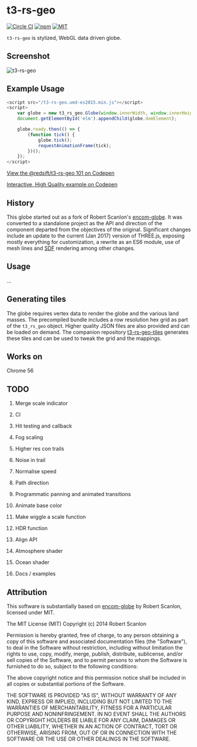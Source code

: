 # t3-rs-geo

[![Circle CI](https://img.shields.io/circleci/project/redsift/t3-rs-geo.svg?style=flat-square)](https://circleci.com/gh/redsift/t3-rs-geo)
[![npm](https://img.shields.io/npm/v/@redsift/t3-rs-geo.svg?style=flat-square)](https://www.npmjs.com/package/@redsift/t3-rs-geo)
[![MIT](https://img.shields.io/badge/license-MIT-blue.svg?style=flat-square)](https://raw.githubusercontent.com/redsift/t3-rs-geo/master/LICENSE)

`t3-rs-geo` is stylized, WebGL data driven globe.

## Screenshot

![t3-rs-geo](https://raw.github.com/redsift/t3-rs-geo/master/examples/screenshot.jpg "T3 Globe")

## Example Usage

```javascript
<script src="/t3-rs-geo.umd-es2015.min.js"></script>
<script>
    var globe = new t3_rs_geo.Globe(window.innerWidth, window.innerHeight, { tiles: t3_rs_geo.GRID_LQ });
    document.getElementById('elm').appendChild(globe.domElement);

    globe.ready.then(() => {
        (function tick() {
            globe.tick();
            requestAnimationFrame(tick);
        })();
    });
</script>
```

[View the @redsift/t3-rs-geo 101 on Codepen](http://codepen.io/rahulpowar/pen/zNRrEL)

[Interactive, High Quality example on Codepen](http://codepen.io/rahulpowar/pen/zNRrEL)

## History

This globe started out as a fork of Robert Scanlon's [encom-globe](https://github.com/arscan/encom-globe). It was converted to a standalone project as the API and direction of the component departed from the objectives of the original. Significant changes include an update to the current (Jan 2017) version of THREE.js, exposing mostly everything for customization, a rewrite as an ES6 module, use of mesh lines and [SDF](https://www.youtube.com/watch?v=CGZRHJvJYIg) rendering among other changes.

## Usage

...

## Generating tiles

The globe requires vertex data to render the globe and the various land masses. The precompiled bundle includes a row resolution hex grid as part of the `t3_rs_geo` object. Higher quality JSON files are also provided and can be loaded on demand. The companion repository [t3-rs-geo-tiles](https://github.com/redsift/t3-rs-geo-tiles) generates these tiles and can be used to tweak the grid and the mappings.

## Works on

Chrome 56

## TODO

1. Merge scale indicator
1. CI

1. Hit testing and callback
1. Fog scaling
1. Higher res con trails
1. Noise in trail
1. Normalise speed 
1. Path direction
1. Programmatic panning and animated transitions
1. Animate base color 
1. Make wiggle a scale function 
1. HDR function
1. Align API
1. Atmosphere shader
1. Ocean shader
1. Docs / examples

## Attribution

This software is substantially based on [encom-globe](https://github.com/arscan/encom-globe) by Robert Scanlon, licensed under MIT.

The MIT License (MIT)
Copyright (c) 2014 Robert Scanlon

Permission is hereby granted, free of charge, to any person obtaining a copy
of this software and associated documentation files (the "Software"), to deal
in the Software without restriction, including without limitation the rights
to use, copy, modify, merge, publish, distribute, sublicense, and/or sell
copies of the Software, and to permit persons to whom the Software is
furnished to do so, subject to the following conditions:

The above copyright notice and this permission notice shall be included in
all copies or substantial portions of the Software.

THE SOFTWARE IS PROVIDED "AS IS", WITHOUT WARRANTY OF ANY KIND, EXPRESS OR
IMPLIED, INCLUDING BUT NOT LIMITED TO THE WARRANTIES OF MERCHANTABILITY,
FITNESS FOR A PARTICULAR PURPOSE AND NONINFRINGEMENT. IN NO EVENT SHALL THE
AUTHORS OR COPYRIGHT HOLDERS BE LIABLE FOR ANY CLAIM, DAMAGES OR OTHER
LIABILITY, WHETHER IN AN ACTION OF CONTRACT, TORT OR OTHERWISE, ARISING FROM,
OUT OF OR IN CONNECTION WITH THE SOFTWARE OR THE USE OR OTHER DEALINGS IN
THE SOFTWARE.
